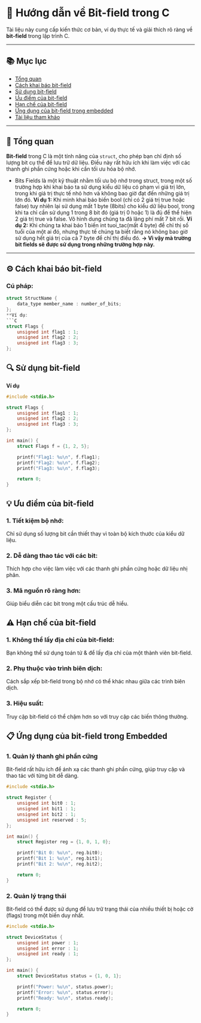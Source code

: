 # 📖 Hướng dẫn về Bit-field trong C

Tài liệu này cung cấp kiến thức cơ bản, ví dụ thực tế và giải thích rõ ràng về **bit-field** trong lập trình C.

---

## 📚 Mục lục

- [Tổng quan](#tổng-quan)
- [Cách khai báo bit-field](#cách-khai-báo-bit-field)
- [Sử dụng bit-field](#sử-dụng-bit-field)
- [Ưu điểm của bit-field](#ưu-điểm-của-bit-field)
- [Hạn chế của bit-field](#hạn-chế-của-bit-field)
- [Ứng dụng của bit-field trong embedded](#ứng-dụng-của-bit-field-trong-embedded)
- [Tài liệu tham khảo](#tài-liệu-tham-khảo)

---

## 🧠 Tổng quan

**Bit-field** trong C là một tính năng của `struct`, cho phép bạn chỉ định số lượng bit cụ thể để lưu trữ dữ liệu. Điều này rất hữu ích khi làm việc với các thanh ghi phần cứng hoặc khi cần tối ưu hóa bộ nhớ.

- Bits Fields là một kỹ thuật nhằm tối ưu bộ nhớ trong struct, trong một số trường hợp khi khai báo ta sử dụng kiểu dữ liệu có phạm vi giá trị lớn, trong khi giá trị thực tế nhỏ hơn và không bao giờ đạt đến những giá trị lớn đó.
**Ví dụ 1:** Khi minh khai báo biến bool (chỉ có 2 giá trị true hoặc false) tuy nhiên lại sử dụng mất 1 byte (8bits) cho kiểu dữ liệu bool, trong khi ta chỉ cần sử dụng 1 trong 8 bit đó (giá trị 0 hoặc 1) là đủ để thể hiện 2 giá trị true và false. Vô hình dung chúng ta đã lãng phí mất 7 bit rồi.
**Ví dụ 2:** Khi chúng ta khai báo 1 biến int tuoi_tac(mất 4 byte) để chỉ thị số tuổi của một ai đó, nhưng thực tế chúng ta biết rằng nó không bao giờ sử dụng hết giá trị của cả 7 byte để chỉ thị điều đó.
**→ Vì vậy mà trường bit fields sẽ được sử dụng trong những trường hợp này.**

---

## ⚙️ Cách khai báo bit-field

### Cú pháp:
```c
struct StructName {
    data_type member_name : number_of_bits;
};
**Ví dụ: 
```C
struct Flags {
    unsigned int flag1 : 1;
    unsigned int flag2 : 2;
    unsigned int flag3 : 3;
};
```
## 🔍 Sử dụng bit-field
**Ví dụ**
```C
#include <stdio.h>

struct Flags {
    unsigned int flag1 : 1;
    unsigned int flag2 : 2;
    unsigned int flag3 : 3;
};

int main() {
    struct Flags f = {1, 2, 5};

    printf("Flag1: %u\n", f.flag1);
    printf("Flag2: %u\n", f.flag2);
    printf("Flag3: %u\n", f.flag3);

    return 0;
}
```
## 💡 Ưu điểm của bit-field
### 1. Tiết kiệm bộ nhớ:
Chỉ sử dụng số lượng bit cần thiết thay vì toàn bộ kích thước của kiểu dữ liệu.
### 2. Dễ dàng thao tác với các bit:
Thích hợp cho việc làm việc với các thanh ghi phần cứng hoặc dữ liệu nhị phân.
### 3. Mã nguồn rõ ràng hơn:
Giúp biểu diễn các bit trong một cấu trúc dễ hiểu.

## ⚠️ Hạn chế của bit-field
### 1. Không thể lấy địa chỉ của bit-field:
Bạn không thể sử dụng toán tử & để lấy địa chỉ của một thành viên bit-field.
### 2. Phụ thuộc vào trình biên dịch:
Cách sắp xếp bit-field trong bộ nhớ có thể khác nhau giữa các trình biên dịch.
### 3. Hiệu suất:
Truy cập bit-field có thể chậm hơn so với truy cập các biến thông thường.

## 📋 Ứng dụng của bit-field trong Embedded
### 1. Quản lý thanh ghi phần cứng
Bit-field rất hữu ích để ánh xạ các thanh ghi phần cứng, giúp truy cập và thao tác với từng bit dễ dàng.
```C
#include <stdio.h>

struct Register {
    unsigned int bit0 : 1;
    unsigned int bit1 : 1;
    unsigned int bit2 : 1;
    unsigned int reserved : 5;
};

int main() {
    struct Register reg = {1, 0, 1, 0};

    printf("Bit 0: %u\n", reg.bit0);
    printf("Bit 1: %u\n", reg.bit1);
    printf("Bit 2: %u\n", reg.bit2);

    return 0;
}
```
### 2. Quản lý trạng thái
Bit-field có thể được sử dụng để lưu trữ trạng thái của nhiều thiết bị hoặc cờ (flags) trong một biến duy nhất.
```C
#include <stdio.h>

struct DeviceStatus {
    unsigned int power : 1;
    unsigned int error : 1;
    unsigned int ready : 1;
};

int main() {
    struct DeviceStatus status = {1, 0, 1};

    printf("Power: %u\n", status.power);
    printf("Error: %u\n", status.error);
    printf("Ready: %u\n", status.ready);

    return 0;
}
```